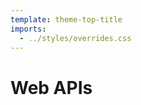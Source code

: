 ```yaml
---
template: theme-top-title
imports:
  - ../styles/overrides.css
---
```


<style>
  hr {
    display: none;
  }
</style>

# Web APIs